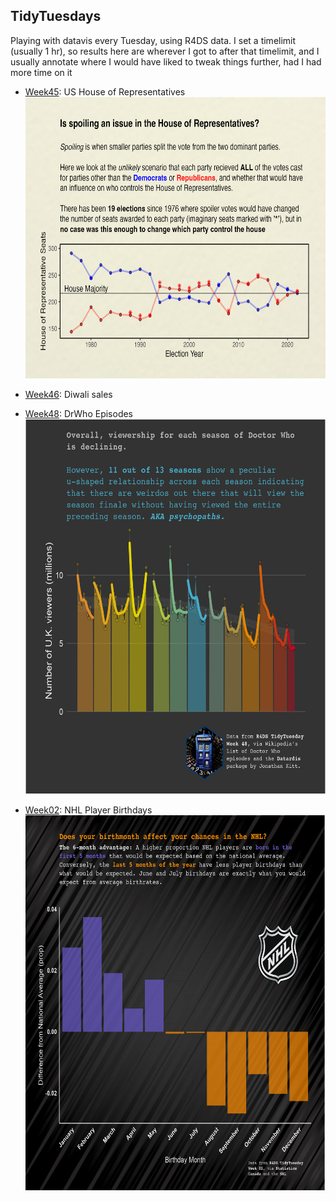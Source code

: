 ## TidyTuesdays

Playing with datavis every Tuesday, using R4DS data. I set a timelimit (usually 1 hr), so results here are wherever I got to after that timelimit, and I usually annotate where I would have liked to tweak things further, had I had more time on it

-   [Week45](code/2023_week45.md): US House of Representatives\
    <img src="figures/week_45.jpg" width="600" height="450"/>

-   [Week46](code/2023_week46.rmd): Diwali sales

-   [Week48](code/2023_week48.md): DrWho Episodes\
    <img src="figures/week_48.jpg" width="600" height="600"/>

-   [Week02](code/2024_week02.md): NHL Player Birthdays\
    <img src="figures/TT24_week02.jpg" width="600" height="600"/>
